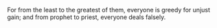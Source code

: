 For from the least to the greatest of them, everyone is greedy for unjust gain; and from prophet to priest, everyone deals falsely.
